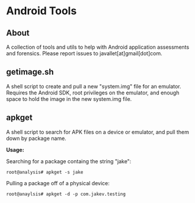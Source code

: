 Android Tools
=============

About
-----
A collection of tools and utils to help with Android application assessments and forensics.  Please report issues to javallet[at]gmail[dot]com.

getimage.sh
-----------
A shell script to create and pull a new "system.img" file for an emulator.  Requires the Android SDK, root privileges on the emulator, and enough space to hold the image in the new system.img file. 

apkget
------
A shell script to search for APK files on a device or emulator, and pull them down by package name.

**Usage:**

Searching for a package containg the string "jake":

	root@analysis# apkget -s jake
	
Pulling a package off of a physical device:

	root@anaylsis# apkget -d -p com.jakev.testing
